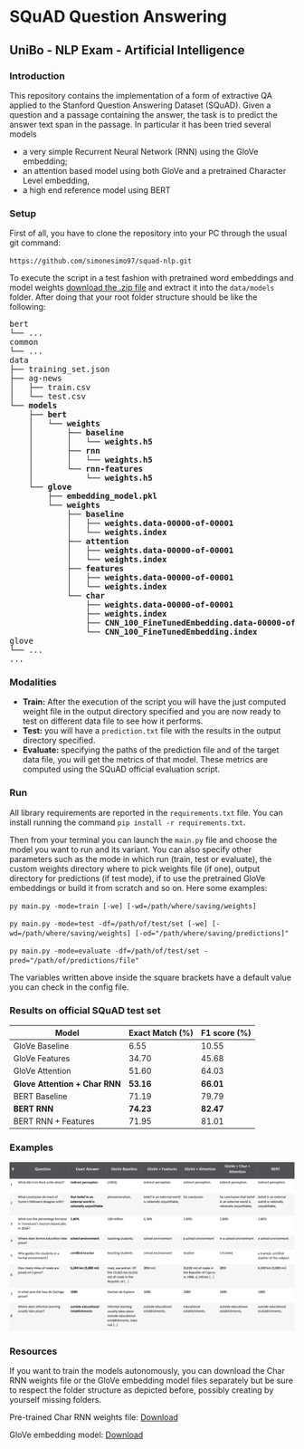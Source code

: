 # SQuAD Question Answering
## UniBo - NLP Exam - Artificial Intelligence

### Introduction
This repository contains the implementation of a form of extractive QA applied to the Stanford Question Answering Dataset (SQuAD). Given a question and a passage containing the answer, the task is to predict the answer text span in the passage. In particular it has been tried several models
- a very simple Recurrent Neural Network (RNN) using the GloVe embedding;
- an attention based model using both GloVe and a pretrained Character Level embedding, 
- a high end reference model using BERT


### Setup
First of all, you have to clone the repository into your PC through the usual git command:

`https://github.com/simonesimo97/squad-nlp.git`

To execute the script in a test fashion with pretrained word embeddings and model weights [download the .zip file](https://www.4sync.com/web/directDownload/vq1HmCVf/GELocHMl.3efe1a6ed6f7215faddb42bf203a0904) and extract it into the `data/models` folder. After doing that your root folder structure should be like the following:

<pre>
bert
└── ...
common
└── ...
data
├── training_set.json
├── ag-news
│   ├── train.csv
│   └── test.csv
<b>└── models
    ├── bert
    │   └── weights
    │       ├── baseline
    │       │   └── weights.h5
    │       ├── rnn
    │       │   └── weights.h5
    │       └── rnn-features
    │           └── weights.h5
    └── glove
        ├── embedding_model.pkl
        └── weights
            ├── baseline
            │   ├── weights.data-00000-of-00001
            │   └── weights.index
            ├── attention
            │   ├── weights.data-00000-of-00001
            │   └── weights.index
            ├── features
            │   ├── weights.data-00000-of-00001
            │   └── weights.index
            └── char
                ├── weights.data-00000-of-00001
                ├── weights.index
                ├── CNN_100_FineTunedEmbedding.data-00000-of-00001
                └── CNN_100_FineTunedEmbedding.index</b>
glove
└── ...
...
</pre>

### Modalities

* **Train:** After the execution of the script you will have the just computed weight file in the output directory specified and you are now ready to test on different data file to see how it performs.
* **Test:** you will have a `prediction.txt` file with the results in the output directory specified. 
* **Evaluate:** specifying the paths of the prediction file and of the target data file, you will get the metrics of that model. These metrics are computed using the SQuAD official evaluation script.

### Run

All library requirements are reported in the `requirements.txt` file. You can install running the command `pip install -r requirements.txt`.

Then from your terminal you can launch the `main.py` file and choose the model you want to run and its variant. You can also specify other parameters such as the mode in which run (train, test or evaluate), the custom weights directory where to pick weights file (if one), output directory for predictions (if test mode), if to use the pretrained GloVe embeddings or build it from scratch and so on. Here some examples:

`py main.py -mode=train [-we] [-wd=/path/where/saving/weights]`

`py main.py -mode=test -df=/path/of/test/set [-we] [-wd=/path/where/saving/weights] [-od="/path/where/saving/predictions]"`

`py main.py -mode=evaluate -df=/path/of/test/set -pred="/path/of/predictions/file"`

The variables written above inside the square brackets have a default value you can check in the config file.

### Results on official SQuAD test set

| Model                          	| Exact Match (%) 	| F1 score (%) 	|
|--------------------------------	|-----------------	|--------------	|
| GloVe Baseline                 	| 6.55            	| 10.55        	|
| GloVe Features                 	| 34.70           	| 45.68        	|
| GloVe Attention                	| 51.60           	| 64.03        	|
| **Glove Attention + Char RNN** 	| **53.16**       	| **66.01**    	|
| BERT Baseline                  	| 71.19           	| 79.79        	|
| **BERT RNN**                   	| **74.23**       	| **82.47**    	|
| BERT RNN + Features            	| 71.95           	| 81.01        	|

### Examples

![Qualitative error analysis of some question-answer couples](ErrorAnalysisResults.jpg)

### Resources

If you want to train the models autonomously, you can download the Char RNN weights file or the GloVe embedding model files separately but be sure to respect the folder structure as depicted before, possibly creating by yourself missing folders.

Pre-trained Char RNN weights file: [Download](https://www.4sync.com/web/directDownload/Kun91r2F/GELocHMl.ba205b4c346baa151eb66c73fc4f7853)

GloVe embedding model: [Download](https://www.4sync.com/web/directDownload/1fLGKUVR/GELocHMl.14ab03219e9ec9989ecb72c5a99ed420)